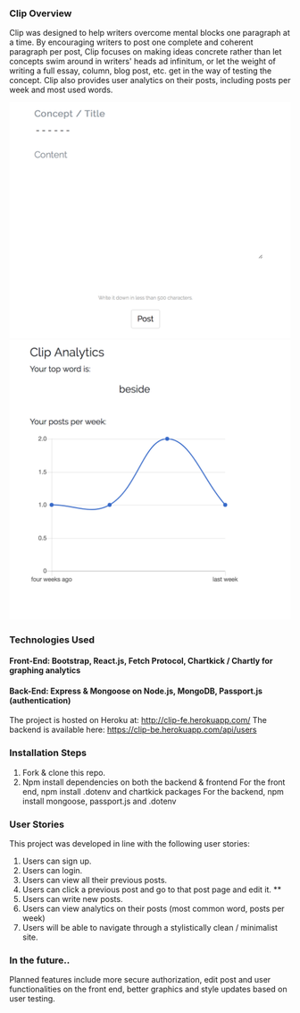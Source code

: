 ### Clip Overview 
Clip was designed to help writers overcome mental blocks one paragraph at a time. By encouraging writers to post one complete and coherent paragraph per post, Clip focuses on making ideas concrete rather than let concepts swim around in writers' heads ad infinitum, or let the weight of writing a full essay, column, blog post, etc. get in the way of testing the concept. Clip also provides user analytics on their posts, including posts per week and most used words.

![clip page](./public/images/clip.jpg)
![clip analytics](./public/images/analytics.jpg)

### Technologies Used 

#### Front-End: Bootstrap, React.js, Fetch Protocol, Chartkick / Chartly for graphing analytics 

#### Back-End: Express & Mongoose on Node.js, MongoDB, Passport.js (authentication)


The project is hosted on Heroku at: http://clip-fe.herokuapp.com/
The backend is available here: https://clip-be.herokuapp.com/api/users

### Installation Steps 
1. Fork & clone this repo. 
2. Npm install dependencies on both the backend & frontend 
    For the front end, npm install .dotenv and chartkick packages 
    For the backend, npm install mongoose, passport.js and .dotenv 

### User Stories 
This project was developed in line with the following user stories: 
1. Users can sign up. 
2. Users can login. 
3. Users can view all their previous posts. 
4. Users can click a previous post and go to that post page and edit it. ** 
5. Users can write new posts.
6. Users can view analytics on their posts (most common word, posts per week)
7. Users will be able to navigate through a stylistically clean / minimalist site.

### In the future..  

Planned features include more secure authorization, edit post and user functionalities on the front end, better graphics and style updates based on user testing. 


